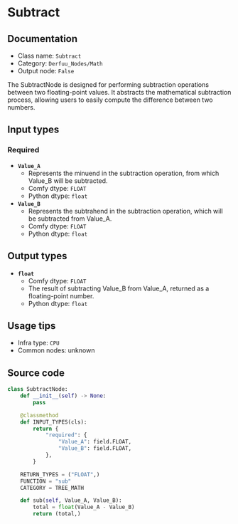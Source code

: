 # Subtract
## Documentation
- Class name: `Subtract`
- Category: `Derfuu_Nodes/Math`
- Output node: `False`

The SubtractNode is designed for performing subtraction operations between two floating-point values. It abstracts the mathematical subtraction process, allowing users to easily compute the difference between two numbers.
## Input types
### Required
- **`Value_A`**
    - Represents the minuend in the subtraction operation, from which Value_B will be subtracted.
    - Comfy dtype: `FLOAT`
    - Python dtype: `float`
- **`Value_B`**
    - Represents the subtrahend in the subtraction operation, which will be subtracted from Value_A.
    - Comfy dtype: `FLOAT`
    - Python dtype: `float`
## Output types
- **`float`**
    - Comfy dtype: `FLOAT`
    - The result of subtracting Value_B from Value_A, returned as a floating-point number.
    - Python dtype: `float`
## Usage tips
- Infra type: `CPU`
- Common nodes: unknown


## Source code
```python
class SubtractNode:
    def __init__(self) -> None:
        pass

    @classmethod
    def INPUT_TYPES(cls):
        return {
            "required": {
                "Value_A": field.FLOAT,
                "Value_B": field.FLOAT,
            },
        }

    RETURN_TYPES = ("FLOAT",)
    FUNCTION = "sub"
    CATEGORY = TREE_MATH

    def sub(self, Value_A, Value_B):
        total = float(Value_A - Value_B)
        return (total,)

```
